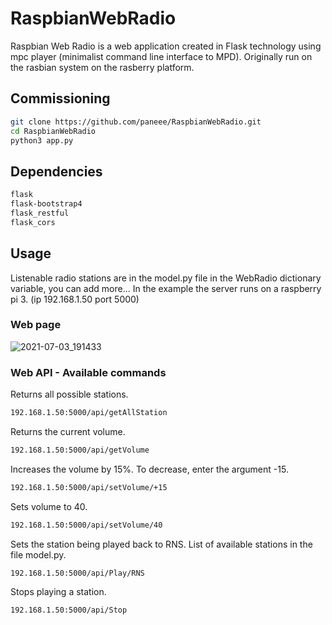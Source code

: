 # RaspbianWebRadio

Raspbian Web Radio is a web application created in Flask technology using mpc player (minimalist command line interface to MPD). Originally run on the rasbian system on the rasberry platform. 


## Commissioning

```bash
git clone https://github.com/paneee/RaspbianWebRadio.git
cd RaspbianWebRadio
python3 app.py
```

## Dependencies

```bash
flask
flask-bootstrap4
flask_restful
flask_cors
```

## Usage

Listenable radio stations are in the model.py file in the WebRadio dictionary variable, you can add more...
In the example the server runs on a raspberry pi 3. (ip 192.168.1.50 port 5000)

### Web page

![2021-07-03_191433](https://user-images.githubusercontent.com/27755739/124363168-067cfb00-dc3a-11eb-96bb-debc0d124c9d.png)


### Web API - Available commands

Returns all possible stations.
```bash
192.168.1.50:5000/api/getAllStation
```

Returns the current volume.
```bash
192.168.1.50:5000/api/getVolume
```

Increases the volume by 15%. To decrease, enter the argument -15.
```bash
192.168.1.50:5000/api/setVolume/+15
```

Sets volume to 40.
```bash
192.168.1.50:5000/api/setVolume/40
```

Sets the station being played back to RNS. List of available stations in the file model.py.
```bash
192.168.1.50:5000/api/Play/RNS
```

Stops playing a station.
```bash
192.168.1.50:5000/api/Stop
```
